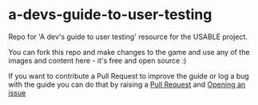 # a-devs-guide-to-user-testing
Repo for 'A dev's guide to user testing' resource for the USABLE project.




You can fork this repo and make changes to the game and use any of the images and content here - it's free and open source :)

If you want to contribute a Pull Request to improve the guide or log a bug with the guide you can do that by raising a [Pull Request]() and [Opening an issue]()
